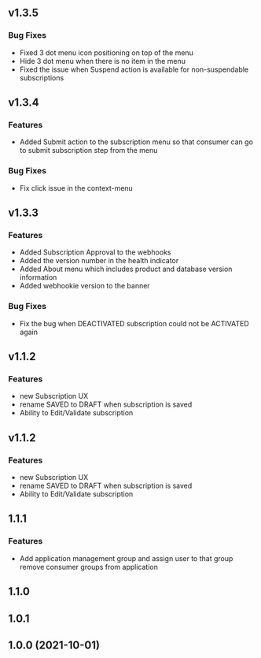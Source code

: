 <a name="v1.3.5"></a>
## v1.3.5

### Bug Fixes

* Fixed 3 dot menu icon positioning on top of the menu
* Hide 3 dot menu when there is no item in the menu
* Fixed the issue when Suspend action is available for non-suspendable subscriptions

<a name="v1.3.4"></a>
## v1.3.4

### Features

* Added Submit action to the subscription menu so that consumer can go to submit subscription step from the menu

### Bug Fixes

* Fix click issue in the context-menu

<a name="v1.3.3"></a>
## v1.3.3

### Features

* Added Subscription Approval to the webhooks
* Added the version number in the health indicator
* Added About menu which includes product and database version information
* Added webhookie version to the banner

### Bug Fixes

* Fix the bug when DEACTIVATED subscription could not be ACTIVATED again

<a name="v1.2.0"></a>
## v1.1.2

### Features

* new Subscription UX
* rename SAVED to DRAFT when subscription is saved
* Ability to Edit/Validate subscription

<a name="v1.1.2"></a>
## v1.1.2

### Features

* new Subscription UX
* rename SAVED to DRAFT when subscription is saved
* Ability to Edit/Validate subscription

<a name="1.1.1"></a>
## 1.1.1

### Features

* Add application management group and assign user to that group remove consumer groups from application


<a name="1.1.0"></a>
## 1.1.0


<a name="1.0.1"></a>
## 1.0.1


<a name="1.0.0"></a>
## 1.0.0 (2021-10-01)

